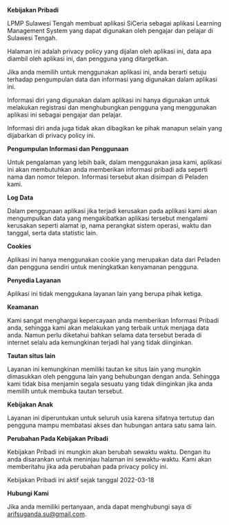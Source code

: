 **Kebijakan Pribadi**

LPMP Sulawesi Tengah membuat aplikasi SiCeria sebagai aplikasi Learning Management System yang dapat digunakan oleh pengajar dan pelajar di Sulawesi Tengah.

Halaman ini adalah privacy policy yang dijalan oleh aplikasi ini, data apa diambil oleh aplikasi ini, dan pengguna yang ditargetkan.

Jika anda memilih untuk menggunakan aplikasi ini, anda berarti setuju terhadap pengumpulan data dan informasi yang digunakan dalam aplikasi ini. 

Informasi diri yang digunakan dalam aplikasi ini hanya digunakan untuk melakukan registrasi dan menghubungkan pengguna yang menggunakan aplikasi ini sebagai pengajar dan pelajar. 

Informasi diri anda juga tidak akan dibagikan ke pihak manapun selain yang dijabarkan di privacy policy ini.

**Pengumpulan Informasi dan Penggunaan**

Untuk pengalaman yang lebih baik, dalam menggunakan jasa kami, aplikasi ini akan membutuhkan anda memberikan informasi pribadi ada seperti nama dan nomor telepon. Informasi tersebut akan disimpan di Peladen kami.

**Log Data**

Dalam penggunaan aplikasi jika terjadi kerusakan pada aplikasi kami akan mengumpulkan data yang mengakibatkan aplikasi tersebut mengalami kerusakan seperti alamat ip, nama perangkat sistem operasi, waktu dan tanggal, serta data statistic lain.

**Cookies**

Aplikasi ini hanya menggunakan cookie yang merupakan data dari Peladen dan pengguna sendiri untuk meningkatkan kenyamanan pengguna.

**Penyedia Layanan**

Aplikasi ini tidak menggukana layanan lain yang berupa pihak ketiga.

**Keamanan**

Kami sangat menghargai kepercayaan anda memberikan Informasi Pribadi anda, sehingga kami akan melakukan yang terbaik untuk menjaga data anda. Namun perlu diketahui bahkan selama data tersebut berada di internet selalu ada kemungkinan terjadi hal yang tidak diinginkan.

**Tautan situs lain**

Layanan ini kemungkinan memiliki tautan ke situs lain yang mungkin dimasukkan oleh pengguna lain yang behubungan dengan anda. Sehingga kami tidak bisa menjamin segala sesuatu yang tidak diinginkan jika anda memilih untuk membuka tautan tersebut.

**Kebijakan Anak**

Layanan ini diperuntukan untuk seluruh usia karena sifatnya tertutup dan pengguna mampu membatasi akses dan hubungan antara satu sama lain.

**Perubahan Pada Kebijakan Pribadi**

Kebijakan Pribadi ini mungkin akan berubah sewaktu waktu. Dengan itu anda disarankan untuk meninjau halaman ini sewaktu-waktu. Kami akan memberitahu jika ada perubahan pada privacy policy ini.

Kebijakan Pribadi ini aktif sejak tanggal 2022-03-18

**Hubungi Kami**

Jika anda memiliki pertanyaan, anda dapat menghubungi saya di arifsuganda.su@gmail.com.
